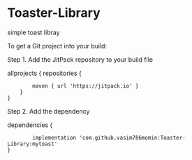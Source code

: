 # Toaster-Library
simple toast libray


To get a Git project into your build:

Step 1. Add the JitPack repository to your build file


allprojects {
		repositories {
		
			maven { url 'https://jitpack.io' }
		}
	}
	
  
  Step 2. Add the dependency
  
  
  dependencies {
  
	        implementation 'com.github.vasim786momin:Toaster-Library:mytoast'
	}
